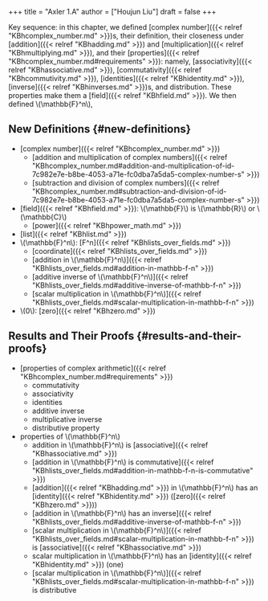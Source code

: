 +++
title = "Axler 1.A"
author = ["Houjun Liu"]
draft = false
+++

Key sequence: in this chapter, we defined [complex number]({{< relref "KBhcomplex_number.md" >}})s, their definition, their closeness under [addition]({{< relref "KBhadding.md" >}}) and [multiplication]({{< relref "KBhmultiplying.md" >}}), and their [properties]({{< relref "KBhcomplex_number.md#requirements" >}}): namely, [associativity]({{< relref "KBhassociative.md" >}}), [commutativity]({{< relref "KBhcommutivity.md" >}}), [identities]({{< relref "KBhidentity.md" >}}), [inverse]({{< relref "KBhinverses.md" >}})s, and distribution. These properties make them a [field]({{< relref "KBhfield.md" >}}). We then defined \\(\mathbb{F}^n\\),


## New Definitions {#new-definitions}

-   [complex number]({{< relref "KBhcomplex_number.md" >}})
    -   [addition and multiplication of complex numbers]({{< relref "KBhcomplex_number.md#addition-and-multiplication-of-id-7c982e7e-b8be-4053-a71e-fc0dba7a5da5-complex-number-s" >}})
    -   [subtraction and division of complex numbers]({{< relref "KBhcomplex_number.md#subtraction-and-division-of-id-7c982e7e-b8be-4053-a71e-fc0dba7a5da5-complex-number-s" >}})
-   [field]({{< relref "KBhfield.md" >}}): \\(\mathbb{F}\\) is \\(\mathbb{R}\\) or \\(\mathbb{C}\\)
    -   [power]({{< relref "KBhpower_math.md" >}})
-   [list]({{< relref "KBhlist.md" >}})
-   \\(\mathbb{F}^n\\): [F^n]({{< relref "KBhlists_over_fields.md" >}})
    -   [coordinate]({{< relref "KBhlists_over_fields.md" >}})
    -   [addition in \\(\mathbb{F}^n\\)]({{< relref "KBhlists_over_fields.md#addition-in-mathbb-f-n" >}})
    -   [additive inverse of \\(\mathbb{F}^n\\)]({{< relref "KBhlists_over_fields.md#additive-inverse-of-mathbb-f-n" >}})
    -   [scalar multiplication in \\(\mathbb{F}^n\\)]({{< relref "KBhlists_over_fields.md#scalar-multiplication-in-mathbb-f-n" >}})
-   \\(0\\): [zero]({{< relref "KBhzero.md" >}})


## Results and Their Proofs {#results-and-their-proofs}

-   [properties of complex arithmetic]({{< relref "KBhcomplex_number.md#requirements" >}})
    -   commutativity
    -   associativity
    -   identities
    -   additive inverse
    -   multiplicative inverse
    -   distributive property
-   properties of \\(\mathbb{F}^n\\)
    -   addition in \\(\mathbb{F}^n\\) is [associative]({{< relref "KBhassociative.md" >}})
    -   [addition in \\(\mathbb{F}^n\\) is commutative]({{< relref "KBhlists_over_fields.md#addition-in-mathbb-f-n-is-commutative" >}})
    -   [addition]({{< relref "KBhadding.md" >}}) in \\(\mathbb{F}^n\\) has an [identity]({{< relref "KBhidentity.md" >}}) ([zero]({{< relref "KBhzero.md" >}}))
    -   [addition in \\(\mathbb{F}^n\\) has an inverse]({{< relref "KBhlists_over_fields.md#additive-inverse-of-mathbb-f-n" >}})
    -   [scalar multiplication in \\(\mathbb{F}^n\\)]({{< relref "KBhlists_over_fields.md#scalar-multiplication-in-mathbb-f-n" >}}) is [associative]({{< relref "KBhassociative.md" >}})
    -   scalar multiplication in \\(\mathbb{F}^n\\) has an [identity]({{< relref "KBhidentity.md" >}}) (one)
    -   [scalar multiplication in \\(\mathbb{F}^n\\)]({{< relref "KBhlists_over_fields.md#scalar-multiplication-in-mathbb-f-n" >}}) is distributive